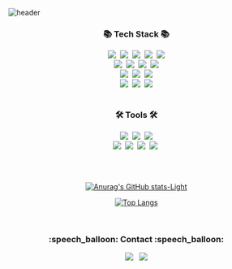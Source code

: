 ![header](https://capsule-render.vercel.app/api?type=waving&color=gradient&height=300&section=header&text=Yujin%20Jo%20/%20조%20유%20진%20&fontSize=50&fontAlignY=40&)

<!---
y2hscmtk/y2hscmtk is a ✨ special ✨ repository because its `README.md` (this file) appears on your GitHub profile.
You can click the Preview link to take a look at your changes.
--->

<!-- <div align=center>
	<img src="https://capsule-render.vercel.app/api?type=waving&color=auto&height=200&section=header&text=Yermi%20Github!&fontSize=90" />	
</div> -->
<div align=center>
	<h3>📚 Tech Stack 📚</h3>
	<img src="https://img.shields.io/badge/Python-3766AB?style=flat-square&logo=Python&logoColor=white" />&nbsp
	<img src="https://img.shields.io/badge/C-A8B9CC?style=flat-square&logo=C&logoColor=white"/>&nbsp
	<img src="https://img.shields.io/badge/C++-00599C?style=flat-square&logo=C%2B%2B&logoColor=white"/>&nbsp
	<img src="https://img.shields.io/badge/Java-007396?style=flat&logo=Conda-Forge&logoColor=white" />&nbsp
	<img src="https://img.shields.io/badge/HTML5-E34F26?style=flat&logo=HTML5&logoColor=white" /><br>
	<img src="https://img.shields.io/badge/CSS3-1572B6?style=flat&logo=CSS3&logoColor=white" />&nbsp
	<img src="https://img.shields.io/badge/JavaScript-F7DF1E?style=flat&logo=JavaScript&logoColor=white" />&nbsp
	<img src="https://img.shields.io/badge/Kotlin-7F52FF?style=flat-square&logo=Kotlin&logoColor=white" />&nbsp
	<img src="https://img.shields.io/badge/Swift-F05138?style=flat&logo=swift&logoColor=white"><br>
        <img src="https://img.shields.io/badge/Spring Boot-6DB33F?style=flat&logo=springboot&logoColor=white">&nbsp
        <img src="https://img.shields.io/badge/MySQL-4479A1?style=flat&logo=mysql&logoColor=white">&nbsp
        <img src="https://img.shields.io/badge/React-61DAFB?style=flat-square&logo=React&logoColor=black"/><br>
        <img src="https://img.shields.io/badge/JSON-000000?style=flat-square&logo=json&logoColor=white"/>&nbsp
        <img src="https://img.shields.io/badge/Android-3DDC84?style=flat-square&logo=android&logoColor=white"/>&nbsp
        <img src="https://img.shields.io/badge/IOS-000000?style=flat-square&logo=Ios&logoColor=white"/>

	
</div>
<div align="center">
	
<!-- 	<img src="https://img.shields.io/badge/jQuery-0769AD?style=flat&logo=jQuery&logoColor=white" /> -->
<!-- 	<br>
	<img src="https://img.shields.io/badge/Spring-6DB33F?style=flat&logo=Spring&logoColor=white" />
	<img src="https://img.shields.io/badge/Bootstrap-7952B3?style=flat&logo=Bootstrap&logoColor=white" />
	<img src="https://img.shields.io/badge/Selenium-43B02A?style=flat&logo=Selenium&logoColor=white" />
	<img src="https://img.shields.io/badge/Mybatis-000000?style=flat&logo=Fluentd&logoColor=white" /> -->
<!-- 	<br>
	<img src="https://img.shields.io/badge/Oracle%20SQL-F80000?style=flat&logo=Oracle&logoColor=white" />
	<img src="https://img.shields.io/badge/MySQL-4479A1?style=flat&logo=MySQL&logoColor=white" />
	<img src="https://img.shields.io/badge/MariaDB-003545?style=flat&logo=MariaDB&logoColor=white" />
	<img src="https://img.shields.io/badge/Linux-FCC624?style=flat&logo=Linux&logoColor=white" /> -->
</div>
<br>
<div align=center>
	<h3>🛠 Tools 🛠</h3>
</div>
<div align=center>
	<img src="https://img.shields.io/badge/Eclipse%20IDE-2C2255?style=flat&logo=EclipseIDE&logoColor=white" />&nbsp
	<img src="https://img.shields.io/badge/Visual%20Studio%20Code-007ACC?style=flat&logo=VisualStudioCode&logoColor=white" />&nbsp
<!-- 	<img src="https://img.shields.io/badge/Tomcat-F8DC75?style=flat&logo=ApacheTomcat&logoColor=white" />&nbsp
	<img src="https://img.shields.io/badge/NGINX-009639?style=flat&logo=NGINX&logoColor=white" />&nbsp
	<img src="https://img.shields.io/badge/AWS-232F3E?style=flat&logo=AmazonAWS&logoColor=white" />&nbsp
	<img src="https://img.shields.io/badge/SVN-809CC9?style=flat&logo=Subversion&logoColor=white" /> -->
	<img src="https://img.shields.io/badge/GitHub-181717?style=flat&logo=GitHub&logoColor=white" /><br/>
  <img src="https://img.shields.io/badge/Xcode-147EFB?style=flat-square&logo=Xcode&logoColor=white"/>&nbsp
  <img src="https://img.shields.io/badge/Android Studio-3DDC84?style=flat-square&logo=Android Studio&logoColor=white"/>&nbsp
  <img src="https://img.shields.io/badge/PyCharm-000000?style=flat-square&logo=PyCharm&logoColor=white"/>&nbsp
  <img src="https://img.shields.io/badge/Postman-FF6C37?style=flat-square&logo=Postman&logoColor=white"/>&nbsp

<br>

<br><br>
<div align="center">

[![Anurag's GitHub stats-Light](https://github-readme-stats.vercel.app/api?username=yuzzin0121\&show_icons=true\&theme=default&title_color=4BD0AB&icon_color=52B19A#gh-light-mode-only)](https://github.com/yuzzin0121)

[![Top Langs](https://github-readme-stats.vercel.app/api/top-langs/?username=yuzzin0121&langs_count=5&layout=compact&theme=dark&hide=powershell,css,html,shell)](https://github.com/yuzzin0121/yuzzin0121)


</div>

<br>
<div align="center">
  <h3>:speech_balloon: Contact :speech_balloon:</h3>
  <a href="https://baboyuj.tistory.com/"><img src="https://img.shields.io/badge/Tistory-000000?style=flat-square&logo=Tistory&logoColor=white&link=https://kyumq.tistory.com/"/></a>&nbsp&nbsp
  <a href="mailto:ydbwlsjki60@gmail.com"><img src="https://img.shields.io/badge/Gmail-EA4335?style=flat-square&logo=Gmail&logoColor=white&link=mailto:ydbwlsjki60@gmail.com"/></a>
</div>

<br><br>
